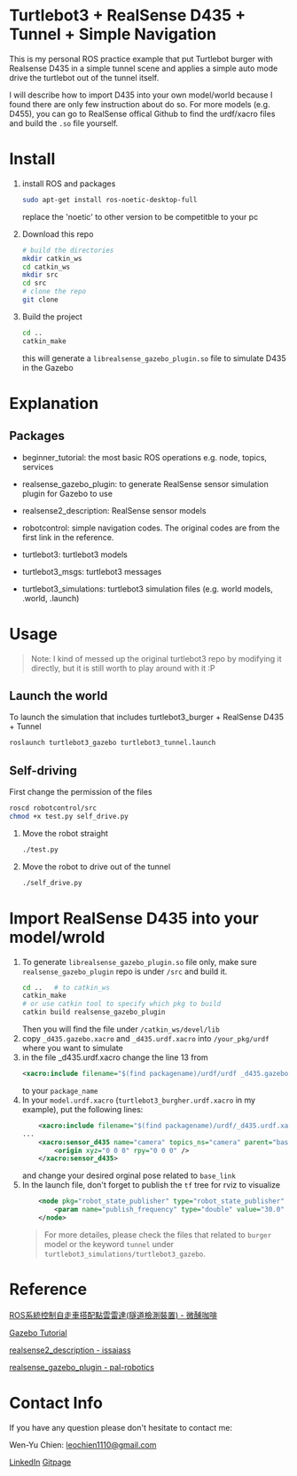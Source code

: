 # Turtlebot3 + RealSense D435 + Tunnel + Simple Navigation
This is my personal ROS practice example that put Turtlebot burger with Realsense D435 in a simple tunnel scene and applies a simple auto mode drive the turtlebot out of the tunnel itself.

I will describe how to import D435 into your own model/world because I found there are only few instruction about do so. For more models (e.g. D455), you can go to RealSense offical Github to find the urdf/xacro files and build the `.so` file yourself.

# Install
1. install ROS and packages
    ```bash
    sudo apt-get install ros-noetic-desktop-full
    ```
    replace the 'noetic' to other version to be competitble to your pc

1. Download this repo
    ```bash
    # build the directories
    mkdir catkin_ws
    cd catkin_ws
    mkdir src
    cd src
    # clone the repo
    git clone 
    ```
1. Build the project
    ```bash
    cd ..
    catkin_make
    ```
    this will generate a `librealsense_gazebo_plugin.so` file to simulate D435 in the Gazebo
# Explanation
## Packages
- beginner_tutorial: the most basic ROS operations e.g. node, topics, services

- realsense_gazebo_plugin: to generate RealSense sensor simulation plugin for Gazebo to use

- realsense2_description: RealSense sensor models

- robotcontrol: simple navigation codes. The original codes are from the first link in the reference.

- turtlebot3: turtlebot3 models

- turtlebot3_msgs: turtlebot3 messages

- turtlebot3_simulations: turtlebot3 simulation files (e.g. world models, .world, .launch)



# Usage
> Note: I kind of messed up the original turtlebot3 repo by modifying it directly, but it is still worth to play around with it :P
## Launch the world
To launch the simulation that includes turtlebot3_burger + RealSense D435 + Tunnel
```bash
roslaunch turtlebot3_gazebo turtlebot3_tunnel.launch
```

## Self-driving
First change the permission of the files
```bash
roscd robotcontrol/src
chmod +x test.py self_drive.py
```
1. Move the robot straight
    ```bash
    ./test.py
    ```
1. Move the robot to drive out of the tunnel
    ```bash
    ./self_drive.py
    ```

# Import RealSense D435 into your model/wrold
1. To generate `librealsense_gazebo_plugin.so` file only, make sure `realsense_gazebo_plugin` repo is under `/src` and build it.
    ```bash
    cd ..   # to catkin_ws
    catkin_make
    # or use catkin tool to specify which pkg to build
    catkin build realsense_gazebo_plugin
    ```
    Then you will find the file under `/catkin_ws/devel/lib`
1. copy `_d435.gazebo.xacro` and `_d435.urdf.xacro` into `/your_pkg/urdf` where you want to simulate
1. in the file _d435.urdf.xacro change the line 13 from
    ```xml
    <xacro:include filename="$(find packagename)/urdf/urdf _d435.gazebo.xacro">
    ```
    to your `package_name`
1. In your `model.urdf.xacro` (`turtlebot3_burgher.urdf.xacro` in my example), put the following lines:
    ```xml
        <xacro:include filename="$(find packagename)/urdf/_d435.urdf.xacro" />
    ...
        <xacro:sensor_d435 name="camera" topics_ns="camera" parent="base_link" publish_pointcloud="true">
            <origin xyz="0 0 0" rpy="0 0 0" />
        </xacro:sensor_d435>
    ```
    and change your desired orginal pose related to `base_link`
1. In the launch file, don't forget to publish the `tf` tree for rviz to visualize
    ```xml
        <node pkg="robot_state_publisher" type="robot_state_publisher"  name="robot_state_publisher">
            <param name="publish_frequency" type="double" value="30.0" />
        </node>
    ```
    > For more detailes, please check the files that related to `burger` model or the keyword `tunnel` under `turtlebot3_simulations/turtlebot3_gazebo`.


# Reference
[ROS系統控制自走車搭配點雲雷達(隧道檢測裝置) - 微醺咖啡](https://ithelp.ithome.com.tw/users/20129807/ironman/3282?page=1)

[Gazebo Tutorial](http://gazebosim.org/tutorials?cat=connect_ros)

[realsense2_description - issaiass](https://github.com/issaiass/realsense2_description)

[realsense_gazebo_plugin - pal-robotics](https://github.com/pal-robotics/realsense_gazebo_plugin)


# Contact Info
If you have any question please don't hesitate to contact me:

Wen-Yu Chien: leochien1110@gmail.com

[LinkedIn](https://www.linkedin.com/in/wenyu-chien/)
[Gitpage](https://leochien1110.github.io)
